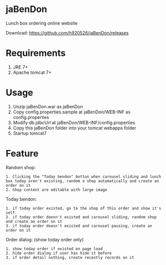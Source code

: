jaBenDon
========================================

Lunch box ordering online website

Download: https://github.com/h920526/jaBenDon/releases

Requirements
========================================

1. JRE 7+
2. Apache tomcat 7+

Usage
========================================

1. Unzip jaBenDon.war as jaBenDon
2. Copy config.properties.sample at jaBenDon/WEB-INF as config.properties
3. Modify db.jdbcUrl at jaBenDon/WEB-INF/config.properties
4. Copy this jaBenDon folder into your tomcat webapps folder
5. Startup tomcat7

Feature
========================================

Random shop:

    1. Clicking the "Today bendon" botton when carousel sliding and lunch box today aren't existing, random a shop automatically and create an order on it
    2. Shop content are editable with large image

Today bendon:

    1. if today order existed, go to the shop of this order and show it's self
    2. if today order doesn't existed and carousel sliding, random shop and create an order on it
    3. if today order doesn't existed and carousel pausing, create an order on it

Order dialog: (show today order only)

    1. show today order if existed on page load
    2. hide order dialog if user has hide it before
    3. if order detail nothing, create recently records on it

